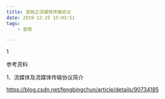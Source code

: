 ```yaml
---
title: 音频之流媒体传输协议
date: 2019-12-25 15:03:51
tags:
	- 音频

---
```


1

参考资料

1、流媒体及流媒体传输协议简介

https://blog.csdn.net/fengbingchun/article/details/90734185

